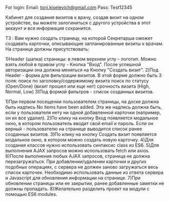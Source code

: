 For login: 
Email: toni.kiselevich@gmail.com
Pass: Test12345

Кабинет для создания визитов к врачу, создав визит на одном устройстве, вы можете залогиниться с другого устройства в этот аккаунт и вся информация сохранится.

ТЗ :
Вам нужно создать страницу, на которой Секретарша сможет создавать карточки, описывающие запланированные визиты к врачам.
На странице должны присутствовать:

1)Header (шапка) страницы:
    в левом верхнем углу - логотип. Можно взять любой
    в правом углу - Кнопка "Вход". После успешной авторизации она должна меняться на Кнопку "Создать визит".
2)Под Header - форма для фильтрации визитов. В этой форме должно быть 3 поля:
    поиск по заголовку/содержимому визита
    поиск по статусу (Open/Done) (визит прошел или еще нет)
    срочность визита (High, Normal, Low)
3)Под формой фильтров - список созданных визитов.

1)При первом посещении пользователем страницы, на доске должна быть надпись No items have been added. Эта же надпись должна быть, если у пользователя нету ни одной добавленной карточки (например, он их все удалил).
2)По клику на кнопку Вход появляется модальное окно, в котором пользователь вводит свой email и пароль. Если он верный - пользователю на странице выводится список ранее созданных визитов.
3)По клику на кнопку Создать визит появляется модальное окно, в котором можно создать новую карточку.
4)Для создания классов нужно использовать синтаксис class из ES6.
5)Для выполнения AJAX запросов можно использовать fetch или axios.
6)После выполнения любых AJAX запросов, страница не должна перезагружаться. При добавлении/удалении карточки и других подобных операциях, с сервера не должен заново загружаться весь список карточек. Необходимо использовать данные из ответа сервера и Javascript для обновления информации на странице.
7)При обновлении страницы или ее закрытии, ранее добавленные заметки не должны пропадать.
8)Желательно разделить проект на модули с помощью ES6 modules.


